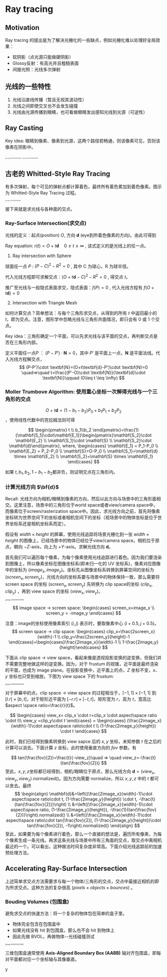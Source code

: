# Ray tracing

## Motivation

Ray tracing 的提出是为了解决光栅化的一些缺点，例如光栅化难以处理好全局效果：

- 软阴影（点光源只能做硬阴影）
- Glossy反射：有高光并且粗糙表面
- 间接光照：光线多次弹射

## 光线的一些特性

1. 光线沿直线传播（暂且无视其波动性）
2. 光线之间即使交叉也不会发生碰撞
3. 光线由光源传播到眼睛，也可看做眼睛发出感知光线到光源（可逆性）

## Ray Casting

Key idea: 眼睛到像素、像素到光源，这两个路径若畅通，则该像素可见，否则该像素在阴影中。

<img src=".\Ray tracing.assets\image-20210323235442926.png" alt="image-20210323235442926" style="zoom:25%;" />

<img src=".\Ray tracing.assets\image-20210324105942787.png" alt="image-20210324105942787" style="zoom:25%;" />

## 古老的 Whitted-Style Ray Tracing

有多次弹射，每个可见的弹射点都计算着色，最终所有着色累加到着色像素。图示为 Whitted-Style Ray Tracing 过程。

<img src=".\Ray tracing.assets\image-20210324110420940.png" alt="image-20210324110420940" style="zoom:25%;" />

接下来就是求光线与各种面的交点。

### Ray-Surface Intersection(求交点)

光线的定义：起点(position) $O$, 方向 $\textbf{d}$ (eye到所着色像素的方向)。由此可得到

Ray equation: $r(t)=O+t\textbf{d} \quad 0\leq t\leq \infty$ , 该式定义的是光线上的任一点。

1. Ray intersection with Sphere

球面任一点 $P$ : $(P-C)^2-R^2=0$ , 其中 C 为球心，R 为球半径。

代入光线方程即可求解交点：$(O+t\textbf{d}-C)^2-R^2=0$ , 得交点 $t$。

推广至光线与一般隐式表面求交，隐式表面：$f(P)=0$ , 代入光线方程有 $f(O+t\textbf{d})=0$ 

2. Intersection with Triangle Mesh

如何计算交点？简单想法：与每个三角形求交点，从得到的所有 $t$ 中返回最小的 $t$，即为交点。注意，图形学中忽略光线与三角形共面情况，即只会有 0 或 1 个交点。

Key idea：三角形确定一个平面，可以先求光线与该平面的交点，再判断交点是否在三角形内部。

定义平面任一点$P$ ： $(P-P')\cdot\textbf{N}=0$，其中 $P'$ 是平面上一点，$\textbf{N}$ 是平面法线。代入光线方程解交点，
$$
(P-P')\cdot \textbf{N}=(O+t\textbf{d}-P')\cdot \textbf{N}=0 \quad=>\quad t=\frac{(P'-O)\cdot \textbf{N}}{\textbf{d}\cdot \textbf{N}}\qquad (0\leq t \leq \infty)
$$

### Moller Trumbove Algorithm: 使用重心坐标一次解得光线与一个三角形的交点

$$O+t\textbf{d}=(1-b_1-b_2)P_0+b_1P_1+b_2P_2$$，使用线性代数中的克拉姆法则可得

$$
\begin{pmatrix} t \\ b_1\\b_2 \end{pmatrix}=\frac{1}{\mathbf{S_1}\cdot\mathbf{E_1}}\begin{pmatrix}\mathbf{S_2}\cdot \mathbf{E_2} \\ \mathbf{S_1}\cdot \mathbf{S} \\ \mathbf{S_2}\cdot \mathbf{d}\end{pmatrix}, where, \begin{cases} \mathbf{E_1} = P_1-P_0 \\ \mathbf{E_2} = P_2-P_0 \\ \mathbf{S}=O-P_0 \\ \mathbf{S_1}=\mathbf{d} \times \mathbf{E_2} \\ \mathbf{S_2}=\mathbf{S} \times \mathbf{E_1} \end{cases}
$$


如果 $t, b_1,b_2,1-b_1-b_2$都非负，则证明交点在三角形内。

### 计算光线方向 $\bf{d}$

Recall: 光线方向为相机/眼睛到像素的方向，然后以此方向与场景中的三角形面相交。这里注意，场景中的三角形位于world space或者view/camera space中，而像素位于screen/rasterization space中。因此，求光线方向之前，首先将像素坐标转为世界空间下的坐标或者相机空间下的坐标（视场景中的物体坐标是位于世界坐标系还是相机坐标系而定）。

假设有 $width\times height$ 的屏幕，使用光线追踪将场景光栅化到一张 $width\times height$ 的图像上，已经场景中的物体已经位于view/camera space。相机位于原点，朝向 $-Z$-axis，向上为 $+Y$-axis。求解光线方向 $\mathbf{d}$。

 首先我们可以遍历每个像素，为每个像素使用光线追踪进行着色。因为我们要渲染到图像上，所以像素坐标在图像坐标系(即未归一化的 UV 坐标系)，像素对应图像中的坐标为 $(image_x,image_y)$。坐标先从图像坐标系转换到屏幕空间的坐标为 $(screen_x,screen_y)$，光线方向的坐标系要与场景中的物体保持一致，那么需要将 screen space 的坐标 $(screen_x,screen_y)$ 先转换为 clip space的坐标 $(clip_x,clip_y)$ ，再到 view space 的坐标 $(view_x,view_y)$。

<img src=".\Ray tracing.assets\image-20210324144344192.png" alt="image-20210324144344192" style="zoom:30%;" />

$$
image space -> screen space: 
\begin{cases} screen_x=image_x \\ screen_y = -image_y \end{cases}
$$


注意：image的坐标使用像素索引 $(i, j)$ 表示时，要取像素中心 $(i+0.5, j+0.5)$。
$$
screen space -> clip space:
\begin{cases} clip_x=\frac{2screen_x}{width}-1 \\ clip_y=\frac{2screen_y}{height}-1 \end{cases}=\begin{cases}\frac{2image_x}{width}-1 \\ 1-\frac{2image_y}{height}\end{cases}
$$


 

下面从 clip space -> view space，看起来像是透视投影变换的逆变换，但我们并不需要完整地做这样的逆变换。因为，对于 frustum 的视锥，近平面是最终渲染的平面，也成为 image plane。在投影变换中，近平面上的点，$Z$ 坐标不变，$x、y$ 坐标也只受到缩放。下图为 view space 下的 frustum:

<img src=".\Ray tracing.assets\image-20210324145913204.png" alt="image-20210324145913204" style="zoom:30%;" />

对于屏幕中的点，clip space -> view space 的过程相当于，$[-1,1]\times [-1,1]$ 到 $[l.r]\times [b,t]$，对于矩形近平面为 $[-r.r]\times [-t,t]$，矩形宽为 $r$，高为 $t$，宽高比 $aspect \space ratio=\frac{r}{t}$。

$$
\begin{cases} view_x= clip_x \cdot r=clip_x \cdot aspect\space ratio \cdot t\\ view_y =clip_y\cdot t \end{cases} = \begin{cases} (\frac{2image_x}{width}-1)\cdot aspect\space ratio\cdot t \\ (1-\frac{2image_y}{height}) \cdot t \end{cases}
$$


此时，我们已经得到像素转换到 view sapce 后的 $x,y$ 坐标，未知参数 $t$ 在之后的计算可以消去。下面计算 $z$ 坐标，此时使用垂直方向的 $fov$ 参数。有

$$
tan(\frac{fov}{2})=\frac{t}{-view_z}\quad => \quad view_z=-\frac{t}{tan(\frac{fov}{2})}
$$
至此，$x,y,z$坐标都已经得到，相机/眼睛位于原点，那么光线方向 $\mathbf{d}=(view_x,view_y,view_z)$.normalized()。因为方向需要 normalize，所以 $x,y,z$ 中的 $t$ 都可以舍去。最终
$$
\begin{align}
\mathbf{d}&=\left((\frac{2image_x}{width}-1)\cdot aspect\space ratio\cdot t, (1-\frac{2image_y}{height}) \cdot t, -\frac{t}{tan(\frac{fov}{2})}\right) \\ &=\left((\frac{2image_x}{width}-1)\cdot aspect\space ratio, (1-\frac{2image_y}{height}), -\frac{1}{tan(\frac{fov}{2})}\right).normalized() \\ &=\left((\frac{2image_x}{width}-1)\cdot aspect\space ratio\cdot tan(\frac{fov}{2}), (1-\frac{2image_y}{height})\cdot tan(\frac{fov}{2}), -1\right).normalized()
\end{align}
$$
至此，如果要为每个像素进行着色，那么一个直接的想法是，遍历所有像素，为每个像素生成一条光线。再求这条光线与场景中所有三角面的交点，取交点中离相机最近的一个。可以看出，这种做法时间复杂度非常高。下面介绍光线追踪前的加速预处理方法。

## Accelerating Ray-Surface Intersection

上述简单求交点方法需要求与每一个物体/三角形的交点，交点中最接近相机的即为所求交点。这种方法的复杂很高 $(pixels \times objects \times bounces)$ 。

### Bouding Volumes (包围盒)

避免求交点的快速方法：将一个复杂的物体包在简单的盒子里。

- 物体完全包含在包围盒中
- 如果光线没有 hit 到包围盒，那么也不会 hit 到物体上
- 因此先做 BVOL，再做物体--光线碰撞测试

<img src=".\Ray tracing.assets\image-20210325163730801.png" alt="image-20210325163730801" style="zoom:30%;" />

三维包围盒通常使用 **Axis-Aligned Boundary Box (AABB)** 轴对齐包围盒，即每对平面都对应一个坐标轴与其像垂直。

y

